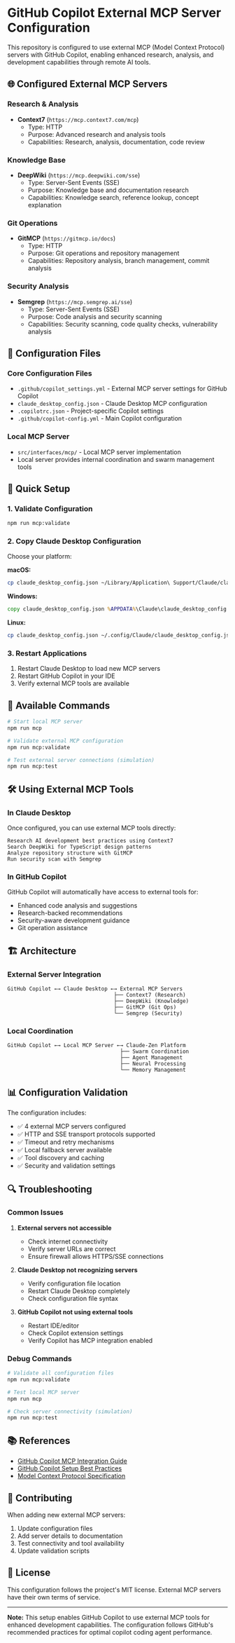 # GitHub Copilot External MCP Server Configuration

This repository is configured to use external MCP (Model Context Protocol) servers with GitHub Copilot, enabling enhanced research, analysis, and development capabilities through remote AI tools.

## 🌐 Configured External MCP Servers

### Research & Analysis

- **Context7** (`https://mcp.context7.com/mcp`)
  - Type: HTTP
  - Purpose: Advanced research and analysis tools
  - Capabilities: Research, analysis, documentation, code review

### Knowledge Base

- **DeepWiki** (`https://mcp.deepwiki.com/sse`)
  - Type: Server-Sent Events (SSE)
  - Purpose: Knowledge base and documentation research
  - Capabilities: Knowledge search, reference lookup, concept explanation

### Git Operations

- **GitMCP** (`https://gitmcp.io/docs`)
  - Type: HTTP
  - Purpose: Git operations and repository management
  - Capabilities: Repository analysis, branch management, commit analysis

### Security Analysis

- **Semgrep** (`https://mcp.semgrep.ai/sse`)
  - Type: Server-Sent Events (SSE)
  - Purpose: Code analysis and security scanning
  - Capabilities: Security scanning, code quality checks, vulnerability analysis

## 📁 Configuration Files

### Core Configuration Files

- `.github/copilot_settings.yml` - External MCP server settings for GitHub Copilot
- `claude_desktop_config.json` - Claude Desktop MCP configuration
- `.copilotrc.json` - Project-specific Copilot settings
- `.github/copilot-config.yml` - Main Copilot configuration

### Local MCP Server

- `src/interfaces/mcp/` - Local MCP server implementation
- Local server provides internal coordination and swarm management tools

## 🚀 Quick Setup

### 1. Validate Configuration

```bash
npm run mcp:validate
```

### 2. Copy Claude Desktop Configuration

Choose your platform:

**macOS:**

```bash
cp claude_desktop_config.json ~/Library/Application\ Support/Claude/claude_desktop_config.json
```

**Windows:**

```cmd
copy claude_desktop_config.json %APPDATA%\Claude\claude_desktop_config.json
```

**Linux:**

```bash
cp claude_desktop_config.json ~/.config/Claude/claude_desktop_config.json
```

### 3. Restart Applications

1. Restart Claude Desktop to load new MCP servers
2. Restart GitHub Copilot in your IDE
3. Verify external MCP tools are available

## 🔧 Available Commands

```bash
# Start local MCP server
npm run mcp

# Validate external MCP configuration
npm run mcp:validate

# Test external server connections (simulation)
npm run mcp:test
```

## 🛠️ Using External MCP Tools

### In Claude Desktop

Once configured, you can use external MCP tools directly:

```
Research AI development best practices using Context7
Search DeepWiki for TypeScript design patterns
Analyze repository structure with GitMCP
Run security scan with Semgrep
```

### In GitHub Copilot

GitHub Copilot will automatically have access to external tools for:

- Enhanced code analysis and suggestions
- Research-backed recommendations
- Security-aware development guidance
- Git operation assistance

## 🏗️ Architecture

### External Server Integration

```
GitHub Copilot ←→ Claude Desktop ←→ External MCP Servers
                                  ├── Context7 (Research)
                                  ├── DeepWiki (Knowledge)
                                  ├── GitMCP (Git Ops)
                                  └── Semgrep (Security)
```

### Local Coordination

```
GitHub Copilot ←→ Local MCP Server ←→ Claude-Zen Platform
                                    ├── Swarm Coordination
                                    ├── Agent Management
                                    ├── Neural Processing
                                    └── Memory Management
```

## 📊 Configuration Validation

The configuration includes:

- ✅ 4 external MCP servers configured
- ✅ HTTP and SSE transport protocols supported
- ✅ Timeout and retry mechanisms
- ✅ Local fallback server available
- ✅ Tool discovery and caching
- ✅ Security and validation settings

## 🔍 Troubleshooting

### Common Issues

1. **External servers not accessible**
   - Check internet connectivity
   - Verify server URLs are correct
   - Ensure firewall allows HTTPS/SSE connections

2. **Claude Desktop not recognizing servers**
   - Verify configuration file location
   - Restart Claude Desktop completely
   - Check configuration file syntax

3. **GitHub Copilot not using external tools**
   - Restart IDE/editor
   - Check Copilot extension settings
   - Verify Copilot has MCP integration enabled

### Debug Commands

```bash
# Validate all configuration files
npm run mcp:validate

# Test local MCP server
npm run mcp

# Check server connectivity (simulation)
npm run mcp:test
```

## 📚 References

- [GitHub Copilot MCP Integration Guide](https://docs.github.com/en/enterprise-cloud@latest/copilot/how-tos/use-copilot-agents/coding-agent/extend-coding-agent-with-mcp)
- [GitHub Copilot Setup Best Practices](https://github.blog/ai-and-ml/github-copilot/onboarding-your-ai-peer-programmer-setting-up-github-copilot-coding-agent-for-success/)
- [Model Context Protocol Specification](https://spec.modelcontextprotocol.io/)

## 🤝 Contributing

When adding new external MCP servers:

1. Update configuration files
2. Add server details to documentation
3. Test connectivity and tool availability
4. Update validation scripts

## 📄 License

This configuration follows the project's MIT license. External MCP servers have their own terms of service.

---

**Note:** This setup enables GitHub Copilot to use external MCP tools for enhanced development capabilities. The configuration follows GitHub's recommended practices for optimal copilot coding agent performance.

